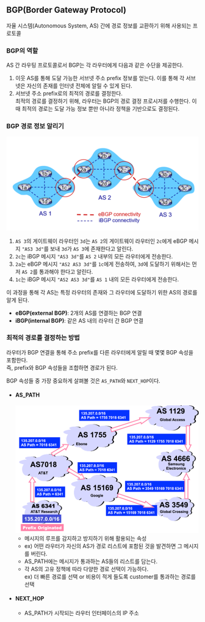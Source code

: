 ## BGP(Border Gateway Protocol)
자율 시스템(Autonomous System, AS) 간에 경로 정보를 교환하기 위해 사용되는 프로토콜

### BGP의 역할
AS 간 라우팅 프로토콜로서 BGP는 각 라우터에게 다음과 같은 수단을 제공한다.

1. 이웃 AS를 통해 도달 가능한 서브넷 주소 prefix 정보를 얻는다. 이를 통해 각 서브넷은 자신의 존재를 인터넷 전체에 알릴 수 있게 된다.
2. 서브넷 주소 prefix로의 최적의 경로를 결정한다.    
   최적의 경로를 결정하기 위해, 라우터는 BGP의 경로 결정 프로시저를 수행한다. 이때 최적의 경로는 도달 가능 정보 뿐만 아니라 정책을 기반으로도 결정된다.

### BGP 경로 정보 알리기
<img src="img/5-4-1.png">

1. `AS 3`의 게이트웨이 라우터인 `3d`는 `AS 2`의 게이트웨이 라우터인 `2c`에게 eBGP 메시지 `"AS3 3d"`를 보내 `3d`가 `AS 3`에 존재한다고 알린다.
2. `2c`는 iBGP 메시지 `"AS3 3d"`를 `AS 2` 내부의 모든 라우터에게 전송한다.
3. `2a`는 eBGP 메시지 `"AS2 AS3 3d"`를 `1c`에게 전송하여, `3d`에 도달하기 위해서는 먼저 `AS 2`를 통과해야 한다고 알린다.
4. `1c`는 iBGP 메시지 `"AS2 AS3 3d"`를 `AS 1` 내의 모든 라우터에게 전송한다.

이 과정을 통해 각 AS는 특정 라우터의 존재와 그 라우터에 도달하기 위한 AS의 경로를 알게 된다.

- **eBGP(external BGP)**: 2개의 AS를 연결하는 BGP 연결
- **iBGP(internal BGP)**: 같은 AS 내의 라우터 간 BGP 연결

### 최적의 경로를 결정하는 방법
라우터가 BGP 연결을 통해 주소 prefix를 다른 라우터에게 알릴 때 몇몇 BGP 속성을 포함한다.   
즉, prefix와 BGP 속성들을 조합하면 경로가 된다.

BGP 속성들 중 가장 중요하게 살펴볼 것은 `AS_PATH`와 `NEXT_HOP`이다.

- #### AS_PATH
  <img src="img/5-4-2.png">

  - 메시지의 루프를 감지하고 방지하기 위해 활용되는 속성
  - ex) 어떤 라우터가 자신의 AS가 경로 리스트에 포함된 것을 발견하면 그 메시지를 버린다.
  - AS_PATH에는 메시지가 통과하는 AS들의 리스트를 담는다.
  - 각 AS의 고유 정책에 따라 다양한 경로 선택이 가능하다.   
    ex) 더 빠른 경로를 선택 or 비용이 적게 들도록 customer를 통과하는 경로를 선택

- #### NEXT_HOP
  - AS_PATH가 시작되는 라우터 인터페이스의 IP 주소
